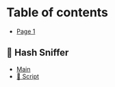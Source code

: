 # Table of contents

* [Page 1](README.md)

## 📡 Hash Sniffer <a href="#hashsniffer" id="hashsniffer"></a>

* [Main](hashsniffer/readme.md)
* [📝 Script](hashsniffer/script.md)
